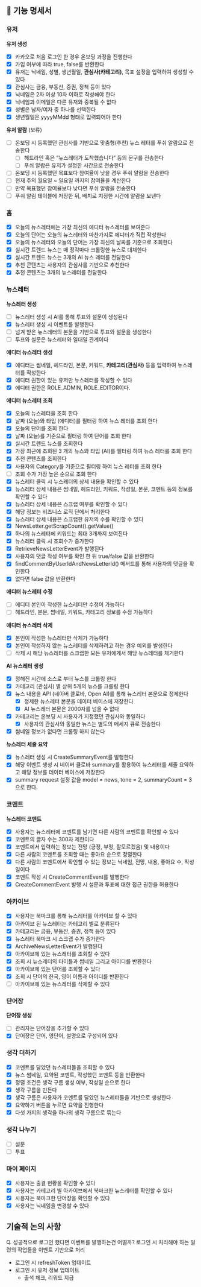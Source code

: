 ## 🚋 기능 명세서

### 유저
**유저 생성**
- [x]  카카오로 처음 로그인 한 경우 온보딩 과정을 진행한다
  - [x]  가입 여부에 따라 true, false를 반환한다
- [x]  유저는 닉네임, 성별, 생년월일, **관심사(카테고리)**, 목표 설정을 입력하여 생성할 수 있다
  - [x]  관심사는 금융, 부동산, 증권, 정책 등이 있다
- [x]  닉네임은 2자 이상 10자 이하로 작성해야 한다
- [x]  닉네임과 이메일은 다른 유저와 중복될 수 없다
- [x]  성별은 남자/여자 중 하나를 선택한다
- [x]  생년월일은 yyyyMMdd 형태로 입력되어야 한다

**유저 알람** (보류)
- [ ]  온보딩 시 등록했던 관심사를 기반으로 맞춤형(추천) 뉴스 레터를 푸쉬 알람으로 전송한다
    - [ ]  헤드라인 혹은 “뉴스레터가 도착했습니다” 등의 문구를 전송한다
    - [ ]  푸쉬 알람은 유저가 설정한 시간으로 전송한다
- [ ]  온보딩 시 등록했던 목표보다 참여율이 낮을 경우 푸쉬 알람을 전송한다
- [ ] 현재 주의 월요일 ~ 일요일 까지의 참여율을 계산한다
- [ ] 만약 목표했던 참여율보다 낮다면 푸쉬 알람을 전송한다
- [ ] 푸쉬 알림 테이블에 저장한 뒤, 배치로 지정한 시간에 알람을 보낸다

### 홈
- [x]  오늘의 뉴스레터에는 가장 최신의 에디터 뉴스레터를 보여준다
- [x]  오늘의 단어는 오늘의 뉴스레터와 마찬가지로 에디터가 직접 작성한다
- [x]  오늘의 뉴스레터와 오늘의 단어는 가장 최신의 날짜를 기준으로 조회한다
- [x]  실시간 트렌드 뉴스는 매 정각마다 크롤링한 뉴스로 대체한다 
- [x]  실시간 트렌드 뉴스는 3개의 AI 뉴스 레터를 전달한다
- [x]  추천 콘텐츠는 사용자의 관심사를 기반으로 추천한다 
- [x]  추천 콘텐츠는 3개의 뉴스레터를 전달한다

### 뉴스레터
**뉴스레터 생성**
- [ ]  뉴스레터 생성 시 AI를 통해 투표와 설문이 생성된다
  - [x]  뉴스레터 생성 시 이벤트를 발행한다 
  - [ ]  넘겨 받은 뉴스레터의 본문을 기반으로 투표와 설문을 생성한다 
  - [ ]  투표와 설문은 뉴스레터와 일대일 관계이다 

**에디터 뉴스레터 생성**
- [x]  에디터는 썸네일, 헤드라인, 본문, 키워드, **카테고리(관심사)** 등을 입력하여 뉴스레터를 작성한다
- [x]  에디터 권한이 있는 유저만 뉴스레터를 작성할 수 있다
- [x]  에디터 권한은 ROLE_ADMIN, ROLE_EDITOR이다.

**에디터 뉴스레터 조회**
- [x]  오늘의 뉴스레터을 조회 한다
  - [x]  날짜 (오늘)와 타입 (에디터)를 필터링 하여 뉴스 레터를 조회 한다
- [x]  오늘의 단어를 조회 한다
  - [x]  날짜 (오늘)를 기준으로 필터링 하여 단어를 조회 한다
- [x]  실시간 트렌드 뉴스를 조회한다
  - [x]  가장 최근에 조회된 3 개의 뉴스와 타입 (AI)를 필터링 하여 뉴스 레터를 조회 한다
- [x]  추천 콘텐츠를 조회한다
  - [x]  사용자의 Category를 기준으로 필터링 하여 뉴스 레터를 조회 한다
  - [ ]  조회 수가 가장 높은 순으로 조회 한다
- [x]  뉴스레터 클릭 시 뉴스레터의 상세 내용을 확인할 수 있다
  - [x]  뉴스레터 상세 내용은 썸네일, 헤드라인, 키워드, 작성일, 본문, 코멘트 등의 정보를 확인할 수 있다
- [x]  뉴스레터 상세 내용은 스크랩 여부를 확인할 수 있다
  - [x]  해당 정보는 비즈니스 로직 단에서 처리한다
- [x]  뉴스레터 상세 내용은 스크랩한 유저의 수를 확인할 수 있다
  - [x]  NewsLetter.getScrapCount().getValue()
- [x]  하나의 뉴스레터에 키워드는 최대 3개까지 보여진다
- [x]  뉴스레터 클릭 시 조회수가 증가한다
  - [x]  RetrieveNewsLetterEvent가 발행된다
- [x]  사용자의 댓글 작성 여부를 확인 한 뒤 true/false 값을 반환한다 
  - [x]  findCommentByUserIdAndNewsLetterId() 메서드를 통해 사용자의 댓글을 확인한다
  - [x]  없다면 false 값을 반환한다 

**에디터 뉴스레터 수정**
- [ ]  에디터 본인이 작성한 뉴스레터만 수정이 가능하다
- [ ]  헤드라인, 본문, 썸네일, 키워드, 카테고리 정보를 수정 가능하다

**에디터 뉴스레터 삭제**
- [x]  본인이 작성한 뉴스레터만 삭제가 가능하다
- [x]  본인이 작성하지 않는 뉴스레터를 삭제하려고 하는 경우 예외를 발생한다
- [ ]  삭제 시 해당 뉴스레터를 스크랩한 모든 유저에게서 해당 뉴스레터를 제거한다

**AI 뉴스레터 생성**
- [x]  정해진 시간에 소스로 부터 뉴스를 크롤링 한다 
- [x]  카테고리 (관심사) 별 상위 5개의 뉴스를 크롤링 한다
- [x]  뉴스 내용을 API (네이버 클로바, Open AI)를 통해 뉴스레터 본문으로 정제한다
    - [x]  정제한 뉴스레터 본문을 데이터 베이스에 저장한다
    - [x]  AI 뉴스레터 본문은 2000자를 넘을 수 없다
- [x]  카테고리는 온보딩 시 사용자가 지정했던 관심사와 동일하다
    - [x]  사용자의 관심사와 동일한 뉴스는 별도의 메세지 큐로 전송한다
- [x] 썸네일 정보가 없다면 크롤링 하지 않는다

**뉴스레터 세줄 요약**
- [x]  뉴스레터 생성 시 CreateSummaryEvent를 발행한다
- [x]  해당 이벤트 생성 시 네이버 클로바 summary를 활용하여 뉴스레터를 세줄 요약하고 해당 정보를 데이터 베이스에 저장한다
- [x]  summary request 설정 값을 model = news, tone = 2, summaryCount = 3 으로 한다.

### 코멘트 
**뉴스레터 코멘트**
- [x]  사용자는 뉴스레터에 코멘트를 남기면 다른 사람의 코멘트를 확인할 수 있다
- [x]  코멘트의 글자 수는 300자 제한이다
- [x]  코멘트에서 입력하는 정보는 전망 (긍정, 부정, 잘모르겠음) 및 내용이다
- [x]  다른 사람의 코멘트를 조회할 때는 좋아요 순으로 정렬한다 
- [x]  다른 사람의 코멘트에서 확인할 수 있는 정보는 닉네임, 전망, 내용, 좋아요 수, 작성일이다
- [x]  코멘트 작성 시 CreateCommentEvent를 발행한다
- [x]  CreateCommentEvent 발행 시 설문과 투표에 대한 접근 권한을 허용한다

### 아카이브
- [x]  사용자는 북마크를 통해 뉴스레터를 아카이브 할 수 있다
- [x]  아카이브 된 뉴스레터는 카테고리 별로 분류된다
  - [x]  카테고리는 금융, 부동산, 증권, 정책 등이 있다 
- [x]  뉴스레터 북마크 시 스크랩 수가 증가한다
  - [x]  ArchiveNewsLetterEvent가 발행된다
- [x]  아카이브에 있는 뉴스레터를 조회할 수 있다
  - [x] 조회 시 뉴스레터의 타이틀과 썸네일 그리고 아이디를 반환한다
- [x]  아카이브에 있는 단어를 조회할 수 있다
  - [x]  조회 시 단어의 한국, 영어 이름과 아이디를 반환한다 
- [ ]  아카이브에 있는 뉴스레터를 삭제할 수 있다

### 단어장
**단어장 생성**
- [ ]  관리자는 단어장을 추가할 수 있다
- [x]  단어장은 단어, 영단어, 설명으로 구성되어 있다

### 생각 더하기
- [x]   코멘트를 달았던 뉴스레터들을 조회할 수 있다
  - [x]  뉴스 썸네일, 요약된 코멘트, 작성했던 코멘트 등을 반환한다
  - [x]  정렬 조건은 생각 구름 생성 여부, 작성일 순으로 한다 
- [x]  생각 구름을 만든다 
  - [x]  생각 구름은 사용자가 코멘트를 달았던 뉴스레터들을 기반으로 생성한다
  - [x]  요약하기 버튼을 누르면 요약을 진행한다 
  - [x]  다섯 가지의 생각을 하나의 생각 구름으로 묶는다

### 생각 나누기 
- [ ]  설문
- [ ]  투표

### 마이 페이지 
- [x]  사용자는 출결 현황을 확인할 수 있다
- [x]  사용자는 카테고리 별 아카이브에서 북마크한 뉴스레터를 확인할 수 있다
- [x]  사용자는 북마크한 단어장을 확인할 수 있다
- [x]  사용자는 닉네임을 변경할 수 있다 

## 기술적 논의 사항
Q. 성공적으로 로그인 했다면 이벤트를 발행하는건 어떨까? 
로그인 시 처리해야 하는 일련의 작업들을 이벤트 기반으로 처리
- 로그인 시 refreshToken 업데이트
- 로그인 시 유저 정보 업데이트
  - 출석 체크, 리워드 지급
